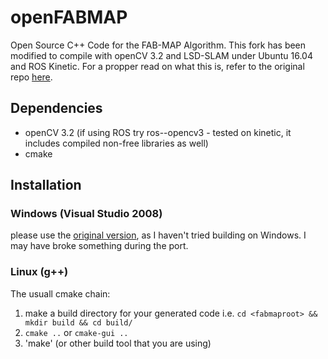 # openFABMAP


Open Source C++ Code for the FAB-MAP Algorithm. This fork has been modified to compile with openCV 3.2 and LSD-SLAM under Ubuntu 16.04 and ROS Kinetic.
For a propper read on what this is, refer to the original repo [here](https://github.com/arrenglover/openfabmap).

## Dependencies

- openCV 3.2 (if using ROS try ros-<distro>-opencv3 - tested on kinetic, it includes compiled non-free libraries as well)
- cmake

## Installation

### Windows (Visual Studio 2008)

please use the [original version](https://github.com/arrenglover/openfabmap), as I haven't tried building on Windows. I may have broke something during the port.

### Linux (g++)

The usuall cmake chain:
1. make a build directory for your generated code i.e. `cd <fabmaproot> && mkdir build && cd build/`
2. `cmake ..` or `cmake-gui ..`
3. 'make' (or other build tool that you are using)




